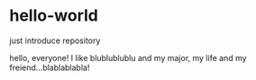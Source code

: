 # hello-world
just introduce repository

hello, everyone! I like blublublublu and my major, my life and my freiend...blablablabla!
